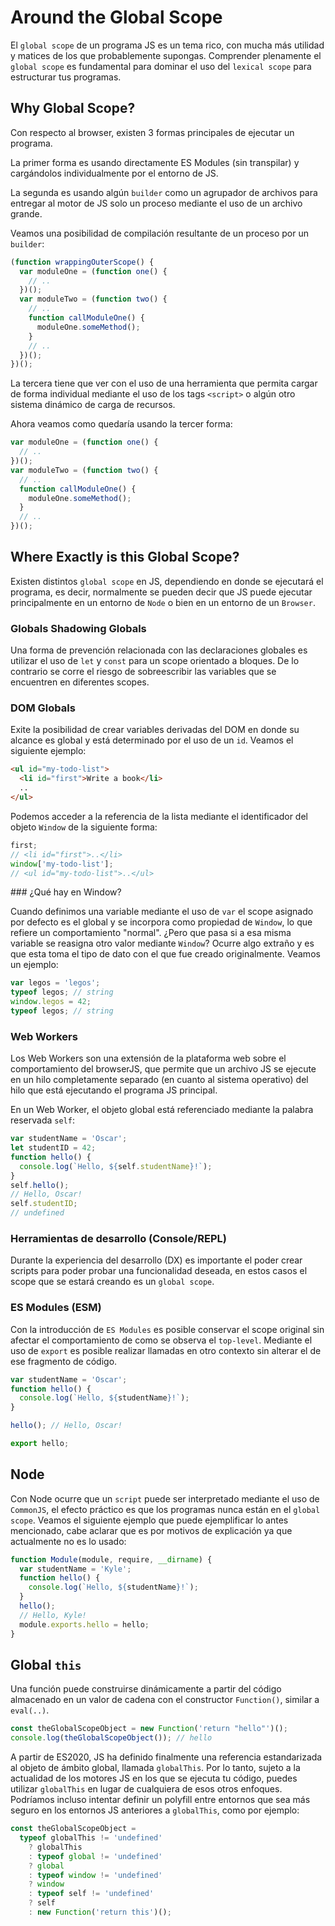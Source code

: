 # Around the Global Scope

El `global scope` de un programa JS es un tema rico, con mucha más utilidad y matices de los que probablemente supongas. Comprender plenamente el `global scope` es fundamental para dominar el uso del `lexical scope` para estructurar tus programas.

## Why Global Scope?

Con respecto al browser, existen 3 formas principales de ejecutar un programa.

La primer forma es usando directamente ES Modules (sin transpilar) y cargándolos individualmente por el entorno de JS.

La segunda es usando algún `builder` como un agrupador de archivos para entregar al motor de JS solo un proceso mediante el uso de un archivo grande.

Veamos una posibilidad de compilación resultante de un proceso por un `builder`:

```javascript
(function wrappingOuterScope() {
  var moduleOne = (function one() {
    // ..
  })();
  var moduleTwo = (function two() {
    // ..
    function callModuleOne() {
      moduleOne.someMethod();
    }
    // ..
  })();
})();
```

La tercera tiene que ver con el uso de una herramienta que permita cargar de forma individual mediante el uso de los tags `<script>` o algún otro sistema dinámico de carga de recursos.

Ahora veamos como quedaría usando la tercer forma:

```javascript
var moduleOne = (function one() {
  // ..
})();
var moduleTwo = (function two() {
  // ..
  function callModuleOne() {
    moduleOne.someMethod();
  }
  // ..
})();
```

## Where Exactly is this Global Scope?

Existen distintos `global scope` en JS, dependiendo en donde se ejecutará el programa, es decir, normalmente se pueden decir que JS puede ejecutar principalmente en un entorno de `Node` o bien en un entorno de un `Browser`.

### Globals Shadowing Globals

Una forma de prevención relacionada con las declaraciones globales es utilizar el uso de `let` y `const` para un scope orientado a bloques. De lo contrario se corre el riesgo de sobreescribir las variables que se encuentren en diferentes scopes.

### DOM Globals

Exite la posibilidad de crear variables derivadas del DOM en donde su alcance es global y está determinado por el uso de un `id`. Veamos el siguiente ejemplo:

```html
<ul id="my-todo-list">
  <li id="first">Write a book</li>
  ..
</ul>
```

Podemos acceder a la referencia de la lista mediante el identificador del objeto `Window` de la siguiente forma:

```javascript
first;
// <li id="first">..</li>
window['my-todo-list'];
// <ul id="my-todo-list">..</ul>
```

### ¿Qué hay en Window?

Cuando definimos una variable mediante el uso de `var` el scope asignado por defecto es el global y se incorpora como propiedad de `Window`, lo que refiere un comportamiento "normal". ¿Pero que pasa si a esa misma variable se reasigna otro valor mediante `Window`? Ocurre algo extraño y es que esta toma el tipo de dato con el que fue creado originalmente. Veamos un ejemplo:

```javascript
var legos = 'legos';
typeof legos; // string
window.legos = 42;
typeof legos; // string
```

### Web Workers

Los Web Workers son una extensión de la plataforma web sobre el comportamiento del browserJS, que permite que un archivo JS se ejecute en un hilo completamente separado (en cuanto al sistema operativo) del hilo que está ejecutando el programa JS principal.

En un Web Worker, el objeto global está referenciado mediante la palabra reservada `self`:

```javascript
var studentName = 'Oscar';
let studentID = 42;
function hello() {
  console.log(`Hello, ${self.studentName}!`);
}
self.hello();
// Hello, Oscar!
self.studentID;
// undefined
```

### Herramientas de desarrollo (Console/REPL)

Durante la experiencia del desarrollo (DX) es importante el poder crear scripts para poder probar una funcionalidad deseada, en estos casos el scope que se estará creando es un `global scope`.

### ES Modules (ESM)

Con la introducción de `ES Modules` es posible conservar el scope original sin afectar el comportamiento de como se observa el `top-level`. Mediante el uso de `export` es posible realizar llamadas en otro contexto sin alterar el de ese fragmento de código.

```javascript
var studentName = 'Oscar';
function hello() {
  console.log(`Hello, ${studentName}!`);
}

hello(); // Hello, Oscar!

export hello;
```

## Node

Con Node ocurre que un `script` puede ser interpretado mediante el uso de `CommonJS`, el efecto práctico es que los programas nunca están en el `global scope`. Veamos el siguiente ejemplo que puede ejemplificar lo antes mencionado, cabe aclarar que es por motivos de explicación ya que actualmente no es lo usado:

```javascript
function Module(module, require, __dirname) {
  var studentName = 'Kyle';
  function hello() {
    console.log(`Hello, ${studentName}!`);
  }
  hello();
  // Hello, Kyle!
  module.exports.hello = hello;
}
```

## Global `this`

Una función puede construirse dinámicamente a partir del código almacenado en un valor de cadena con el constructor `Function()`, similar a `eval(..)`.

```javascript
const theGlobalScopeObject = new Function('return "hello"')();
console.log(theGlobalScopeObject()); // hello
```

A partir de ES2020, JS ha definido finalmente una referencia estandarizada al objeto de ámbito global, llamada `globalThis`. Por lo tanto, sujeto a la actualidad de los motores JS en los que se ejecuta tu código, puedes utilizar `globalThis` en lugar de cualquiera de esos otros enfoques. Podríamos incluso intentar definir un polyfill entre entornos que sea más seguro en los entornos JS anteriores a `globalThis`, como por ejemplo:

```javascript
const theGlobalScopeObject =
  typeof globalThis != 'undefined'
    ? globalThis
    : typeof global != 'undefined'
    ? global
    : typeof window != 'undefined'
    ? window
    : typeof self != 'undefined'
    ? self
    : new Function('return this')();
```
